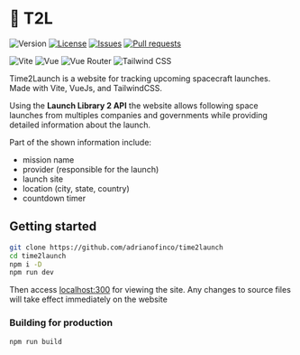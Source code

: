# 🚀 T2L

![Version](https://img.shields.io/github/package-json/version/adrianofinco/time2launch)
[![License](https://img.shields.io/github/license/adrianofinco/time2launch)](LICENSE.txt)
[![Issues](https://img.shields.io/github/issues/adrianofinco/time2launch)](https://github.com/adrianofinco/time2launch/issues)
[![Pull requests](https://img.shields.io/github/issues-pr-closed/adrianofinco/time2launch)](https://github.com/adrianofinco/time2launch/pulls)

![Vite](https://img.shields.io/github/package-json/dependency-version/adrianofinco/time2launch/dev/vite?logo=vite)
![Vue](https://img.shields.io/github/package-json/dependency-version/adrianofinco/time2launch/vue?logo=vue.js)
![Vue Router](https://img.shields.io/github/package-json/dependency-version/adrianofinco/time2launch/vue-router)
![Tailwind CSS](https://img.shields.io/github/package-json/dependency-version/adrianofinco/time2launch/dev/tailwindcss?logo=tailwindcss)

Time2Launch is a website for tracking upcoming spacecraft launches. Made with Vite, VueJs, and TailwindCSS.

Using the **Launch Library 2 API** the website allows following space launches from multiples companies and governments while providing detailed information about the launch.

Part of the shown information include:
- mission name
- provider (responsible for the launch)
- launch site
- location (city, state, country)
- countdown timer

## Getting started

```sh
git clone https://github.com/adrianofinco/time2launch
cd time2launch
npm i -D
npm run dev
```
Then access [localhost:300](localhost:3000) for viewing the site. Any changes to source files will take effect immediately on the website

### Building for production
```sh
npm run build
```
